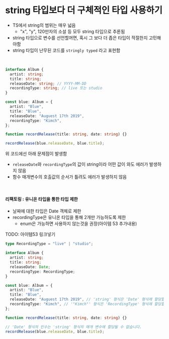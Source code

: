 # string 타입보다 더 구체적인 타입 사용하기

- TS에서 string의 범위는 매우 넓음
  - "x", "y", 120만자의 소설 등 모두 string 타입으로 추론됨
- string 타입으로 변수를 선언할꺼면, 혹시 그 보다 더 좁은 타입이 적절한지 고민해야함
- string 타입이 난무된 코드를 `stringly typed` 라고 표현함

<br/>

```ts
interface Album {
  artist: string;
  title: string;
  releaseDate: string; // YYYY-MM-DD
  recordingType: string; // live 또는 studio
}

const blue: Album = {
  artist: "Blue",
  title: "Blue",
  releaseDate: "Auguest 17th 2019",
  recordingType: "Kimch",
};

function recordRelease(title: string, date: string) {}

recordRelease(blue.releaseDate, blue.title);
```

위 코드에선 아래 문제점이 발생함

- `releaseDate`와 `recordingType`의 값이 string이라 어떤 값이 와도 에러가 발생하지 않음
- 함수 매개변수의 호출값의 순서가 틀려도 에러가 발생하지 않음

<br/>

#### 리팩토링 : 유니온 타입을 통한 타입 제한

- 날짜에 대한 타입은 Date 객체로 제한
- recordingType은 유니온 타입을 통해 2개만 가능하도록 제한
  - enum은 가능하면 사용하지 않는것을 권장(아이템 53 추가내용)

TODO: 아이템53 링크넣기

```ts
type RecordingType = "live" | "studio";

interface Album {
  artist: string;
  title: string;
  releaseDate: Date;
  recordingType: RecordingType;
}

const blue: Album = {
  artist: "Blue",
  title: "Blue",
  releaseDate: "Auguest 17th 2019", // 'string' 형식은 'Date' 형식에 할당할 수 없습니다.
  recordingType: "Kimch", // '"Kimch"' 형식은 'RecordingType' 형식에 할당할 수 없습니다.
};

function recordRelease(title: string, date: string) {}

// 'Date' 형식의 인수는 'string' 형식의 매개 변수에 할당될 수 없습니다.
recordRelease(blue.releaseDate, blue.title);
```
